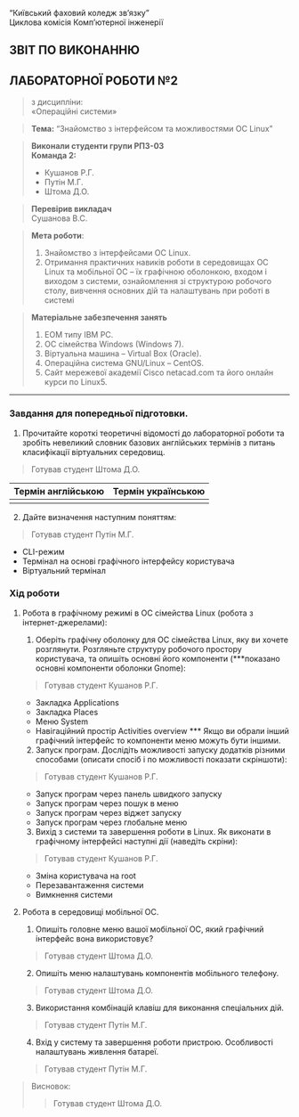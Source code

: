 “Київський фаховий коледж зв’язку”  
Циклова комісія Комп’ютерної інженерії

## ЗВІТ ПО ВИКОНАННЮ
## ЛАБОРАТОРНОЇ РОБОТИ №2
>з дисципліни:  
>«Операційні системи»

>**Тема:**
>“Знайомство з інтерфейсом та можливостями ОС Linux”

>**Виконали студенти групи РПЗ-03**  
>**Команда 2:**
>- Кушанов Р.Г.
>- Путін М.Г.
>- Штома Д.О.

>**Перевірив викладач**  
>Сушанова В.С.

>**Мета роботи**:
>1. Знайомство з інтерфейсами ОС Linux.
>2. Отримання практичних навиків роботи в середовищах ОС Linux та мобільної ОС – їх графічною оболонкою, входом і виходом з системи, ознайомлення зі структурою робочого столу, вивчення основних дій та налаштувань при роботі в системі

>**Матеріальне забезпечення занять**
>1. ЕОМ типу IBM PC.
>2. ОС сімейства Windows (Windows 7).
>3. Віртуальна машина – Virtual Box (Oracle).
>4. Операційна система GNU/Linux – CentOS.
>5. Сайт мережевої академії Cisco netacad.com та його онлайн курси по Linux5. 

***

### Завдання для попередньої підготовки.
1. Прочитайте короткі теоретичні відомості до лабораторної роботи та зробіть невеликий словник базових англійських термінів з питань класифікації віртуальних середовищ.
>Готував студент Штома Д.О.

| Термін англійською   | Термін українською |
|:---------------------|-------------------:|
|||

2. Дайте визначення наступним поняттям:
>Готував студент Путін М.Г.
  - CLI-режим
  - Термінал на основі графічного інтерфейсу користувача
  - Віртуальний термінал
    
### Хід роботи

1. Робота в графічному режимі в ОС сімейства Linux (робота з інтернет-джерелами):
    1. Оберіть графічну оболонку для ОС сімейства Linux, яку ви хочете розглянути. Розгляньте структуру робочого простору користувача, та опишіть основні його компоненти (***показано основні компоненти оболонки Gnome):
    >Готував студент Кушанов Р.Г.
      - Закладка Applications
      - Закладка Places
      - Меню System
      - Навігаційний простір Activities overview
    *** Якщо ви обрали інший графічний інтерфейс то компоненти меню можуть бути іншими.
    
    
    
    2. Запуск програм. Дослідіть можливості запуску додатків різними способами (описати спосіб і по можливості показати скріншоти):
    >Готував студент Кушанов Р.Г.
      - Запуск програм через панель швидкого запуску
      - Запуск програм через пошук в меню
      - Запуск програм через віджет запуску
      - Запуск програм через глобальне меню
      
      
      
    3. Вихід з системи та завершення роботи в Linux. Як виконати в графічному інтерфейсі наступні дії (наведіть скріни):
    >Готував студент Кушанов Р.Г.
      - Зміна користувача на root
      - Перезавантаження системи
      - Вимкнення системи
      
      
      
2. Робота в середовищі мобільної ОС.
    1. Опишіть головне меню вашої мобільної ОС, який графічний інтерфейс вона використовує?
    >Готував студент Штома Д.О.

    
    
    2. Опишіть меню налаштувань компонентів мобільного телефону.
    >Готував студент Штома Д.О.

    
    
    3. Використання комбінацій клавіш для виконання спеціальних дій.
    >Готував студент Путін М.Г.

    
    
    4. Вхід у систему та завершення роботи пристрою. Особливості налаштувань живлення батареї.
    >Готував студент Путін М.Г.

    
>Висновок:
>>Готував студент Штома Д.О.